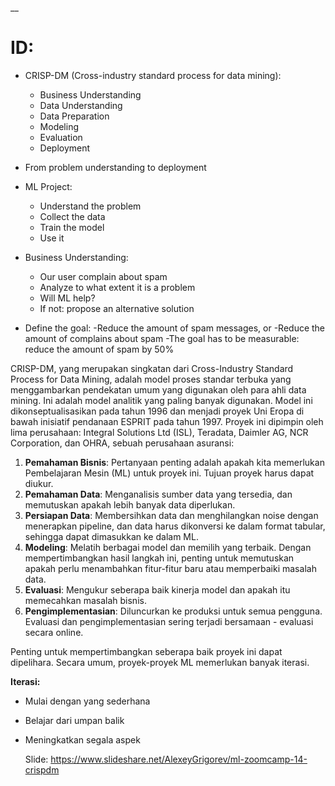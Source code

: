 __

# ID:

* CRISP-DM (Cross-industry standard process for data mining):
   * Business Understanding
   * Data Understanding
   * Data Preparation
   * Modeling
   * Evaluation
   * Deployment

* From problem understanding to deployment
* ML Project:
  * Understand the problem
  * Collect the data
  * Train the model
  * Use it
 
* Business Understanding:
    * Our user complain about spam
    * Analyze to what extent it is a problem
    * Will ML help?
    * If not: propose an alternative solution

* Define the goal:
-Reduce the amount of spam messages, or
-Reduce the amount of complains about spam
-The goal has to be measurable: reduce the amount of spam by 50%



CRISP-DM, yang merupakan singkatan dari Cross-Industry Standard Process for Data Mining, adalah model proses standar terbuka yang menggambarkan pendekatan umum yang digunakan oleh para ahli data mining. 
Ini adalah model analitik yang paling banyak digunakan. Model ini dikonseptualisasikan pada tahun 1996 dan menjadi proyek Uni Eropa di bawah inisiatif pendanaan ESPRIT pada tahun 1997. 
Proyek ini dipimpin oleh lima perusahaan: Integral Solutions Ltd (ISL), Teradata, Daimler AG, NCR Corporation, dan OHRA, sebuah perusahaan asuransi:

1. **Pemahaman Bisnis**: Pertanyaan penting adalah apakah kita memerlukan Pembelajaran Mesin (ML) untuk proyek ini. Tujuan proyek harus dapat diukur.
2. **Pemahaman Data**: Menganalisis sumber data yang tersedia, dan memutuskan apakah lebih banyak data diperlukan.
3. **Persiapan Data**: Membersihkan data dan menghilangkan noise dengan menerapkan pipeline, dan data harus dikonversi ke dalam format tabular, sehingga dapat dimasukkan ke dalam ML.
4. **Modeling**: Melatih berbagai model dan memilih yang terbaik. Dengan mempertimbangkan hasil langkah ini, penting untuk memutuskan apakah perlu menambahkan fitur-fitur baru atau memperbaiki masalah data.
5. **Evaluasi**: Mengukur seberapa baik kinerja model dan apakah itu memecahkan masalah bisnis.
6. **Pengimplementasian**: Diluncurkan ke produksi untuk semua pengguna. Evaluasi dan pengimplementasian sering terjadi bersamaan - evaluasi secara online.


Penting untuk mempertimbangkan seberapa baik proyek ini dapat dipelihara.
Secara umum, proyek-proyek ML memerlukan banyak iterasi.

**Iterasi:**

* Mulai dengan yang sederhana
* Belajar dari umpan balik
* Meningkatkan segala aspek

  Slide: https://www.slideshare.net/AlexeyGrigorev/ml-zoomcamp-14-crispdm




